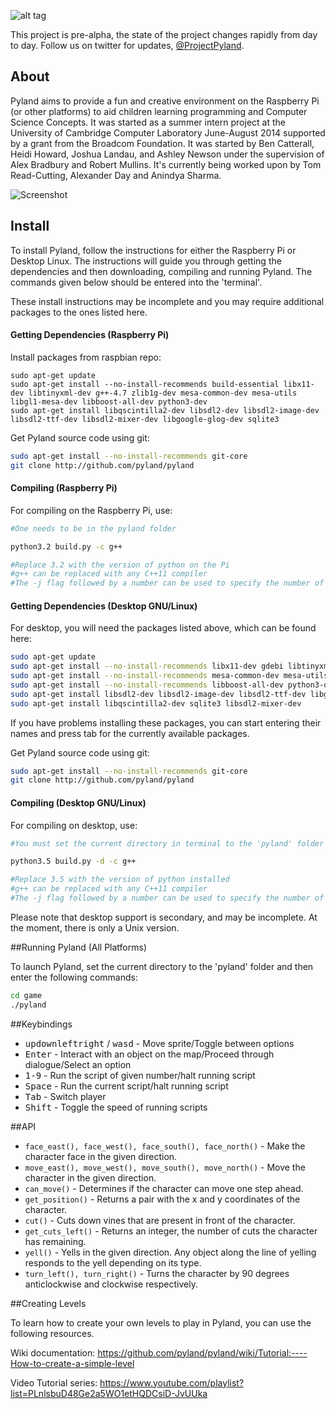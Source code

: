 
![alt tag](https://raw.githubusercontent.com/pyland/pyland/master/small_logo.png)

This project is pre-alpha, the state of the project changes rapidly from day to day. Follow us on twitter for updates, [@ProjectPyland](http://twitter.com/ProjectPyland).

## About

Pyland aims to provide a fun and creative environment on the Raspberry Pi (or
other platforms) to aid children learning programming and Computer Science
Concepts. It was started as a summer intern project at the University of
Cambridge Computer Laboratory June-August 2014 supported by a grant from the
Broadcom Foundation. It was started by Ben Catterall, Heidi Howard, Joshua
Landau, and Ashley Newson under the supervision of Alex Bradbury and Robert
Mullins. It's currently being worked upon by Tom Read-Cutting, Alexander Day and Anindya Sharma.

![Screenshot](https://raw.githubusercontent.com/pyland/pyland/master/screenshot.png)

## Install

To install Pyland, follow the instructions for either the Raspberry Pi or Desktop Linux. The instructions will guide you through getting the dependencies and then downloading, compiling and running Pyland. The commands given below should be entered into the 'terminal'.

These install instructions may be incomplete and you may require additional packages to the ones listed here.

#### Getting Dependencies (Raspberry Pi)

Install packages from raspbian repo:
```
sudo apt-get update
sudo apt-get install --no-install-recommends build-essential libx11-dev libtinyxml-dev g++-4.7 zlib1g-dev mesa-common-dev mesa-utils libgl1-mesa-dev libboost-all-dev python3-dev
sudo apt-get install libqscintilla2-dev libsdl2-dev libsdl2-image-dev libsdl2-ttf-dev libsdl2-mixer-dev libgoogle-glog-dev sqlite3
```
 
Get Pyland source code using git:
```bash
sudo apt-get install --no-install-recommends git-core
git clone http://github.com/pyland/pyland
```

#### Compiling (Raspberry Pi)

For compiling on the Raspberry Pi, use:

```bash
#One needs to be in the pyland folder

python3.2 build.py -c g++

#Replace 3.2 with the version of python on the Pi
#g++ can be replaced with any C++11 compiler
#The -j flag followed by a number can be used to specify the number of jobs make uses while compiling
```

#### Getting Dependencies (Desktop GNU/Linux)
For desktop, you will need the packages listed above, which can be found here:

```bash
sudo apt-get update
sudo apt-get install --no-install-recommends libx11-dev gdebi libtinyxml-dev g++-4.7 zlib1g-dev
sudo apt-get install --no-install-recommends mesa-common-dev mesa-utils build-essential gedit
sudo apt-get install --no-install-recommends libboost-all-dev python3-dev libgl1-mesa-dev
sudo apt-get install libsdl2-dev libsdl2-image-dev libsdl2-ttf-dev libgoogle-glog-dev
sudo apt-get install libqscintilla2-dev sqlite3 libsdl2-mixer-dev
```

If you have problems installing these packages, you can start entering their names and press tab for the currently available packages.

Get Pyland source code using git:

```bash
sudo apt-get install --no-install-recommends git-core
git clone http://github.com/pyland/pyland
```


#### Compiling (Desktop GNU/Linux)

For compiling on desktop, use:

```bash
#You must set the current directory in terminal to the 'pyland' folder (that was downloaded from github)

python3.5 build.py -d -c g++

#Replace 3.5 with the version of python installed
#g++ can be replaced with any C++11 compiler
#The -j flag followed by a number can be used to specify the number of jobs make uses while compiling
```

Please note that desktop support is secondary, and may be incomplete. At the moment, there is only a Unix version.

##Running Pyland (All Platforms)

To launch Pyland, set the current directory to the 'pyland' folder and then enter the following commands:

```bash
cd game
./pyland
```

##Keybindings
* <kbd>up</kbd><kbd>down</kbd><kbd>left</kbd><kbd>right</kbd> / <kbd>w</kbd><kbd>a</kbd><kbd>s</kbd><kbd>d</kbd> - Move sprite/Toggle between options
* <kbd>Enter</kbd> - Interact with an object on the map/Proceed through dialogue/Select an option
* <kbd>1-9</kbd> - Run the script of given number/halt running script
* <kbd>Space</kbd> - Run the current script/halt running script
* <kbd>Tab</kbd> - Switch player
* <kbd>Shift</kbd> - Toggle the speed of running scripts

##API

* `face_east(), face_west(), face_south(), face_north()` - Make the character face in the given direction. 
* `move_east(), move_west(), move_south(), move_north()` - Move the character in the given direction. 
* `can_move()` - Determines if the character can move one step ahead.
* `get_position()` - Returns a pair with the x and y coordinates of the character.
* `cut()` - Cuts down vines that are present in front of the character.
* `get_cuts_left()` - Returns an integer, the number of cuts the character has remaining.
* `yell()` - Yells in the given direction. Any object along the line of yelling responds to the yell depending on its type.
* `turn_left(), turn_right()` - Turns the character by 90 degrees anticlockwise and clockwise respectively.

##Creating Levels

To learn how to create your own levels to play in Pyland, you can use the following resources.

Wiki documentation:
https://github.com/pyland/pyland/wiki/Tutorial:----How-to-create-a-simple-level

Video Tutorial series:
https://www.youtube.com/playlist?list=PLnlsbuD48Ge2a5WO1etHQDCsiD-JvUUka
